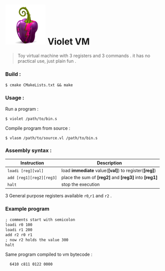 ![img](etc/violet.png) Violet VM
=========

> Toy virtual machine with 3 registers and 3 commands . it has no practical use, just plain fun .

### Build :
    $ cmake CMakeLists.txt && make
    
### Usage :
Run a program :

    $ violet /path/to/bin.s
    
Compile program from source :

    $ vlasm /path/to/source.vl /path/to/bin.s


### Assembly syntax :

Instruction               | Description
--------------------------|---------------------------------------------------------
`loadi [reg][val]`        | load __immediate__ value(__[val]__) to register(__[reg]__) 
`add [reg1][reg2][reg3]`  | place the sum of __[reg2]__ and __[reg3]__ into __[reg1]__  
`halt`                    | stop the execution 

3 General purpose registers available `r0`,`r1` and `r2` .

### Example program

    ; comments start with semicolon
    loadi r0 100
    loadi r1 200
    add r2 r0 r1
    ; now r2 holds the value 300
    halt
    
Same program compiled to vm bytecode :  
    
      6410 c811 0122 0000  